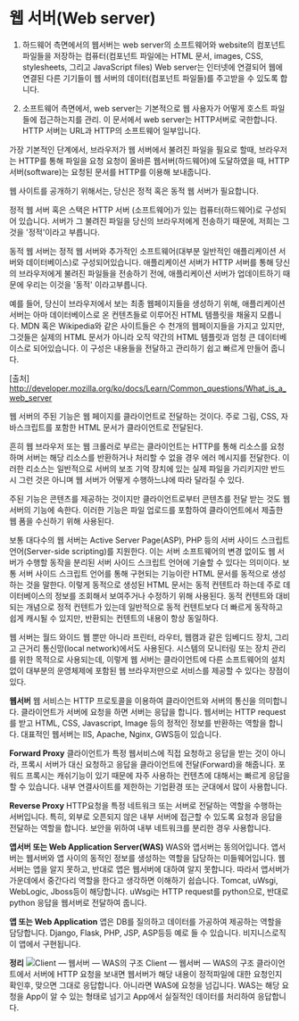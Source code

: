 # 웹 서버(Web server)

1. 하드웨어 측면에서의 웹서버는 web server의 소프트웨어와 website의 컴포넌트 파일들을 저장하는 컴퓨터(컴포넌트 파일에는 HTML 문서, images, CSS, stylesheets, 그리고 JavaScript files) 
Web server는 인터넷에 연결되어 웹에 연결된 다른 기기들이 웹 서버의 데이터(컴포넌트 파일들)를 주고받을 수 있도록 합니다.

2. 소프트웨어 측면에서, web server는 기본적으로 웹 사용자가 어떻게 호스트 파일들에 접근하는지를 관리.
이 문서에서 web server는 HTTP서버로 국한합니다.
HTTP 서버는 URL과 HTTP의 소프트웨어 일부입니다.

가장 기본적인 단계에서, 브라우저가 웹 서버에서 불려진 파일을 필요로 할때, 브라우저는 HTTP를 통해 파일을 요청
요청이 올바른 웹서버(하드웨어)에 도달하였을 때, HTTP 서버(software)는 요청된 문서를 HTTP를 이용해 보내줍니다.

웹 사이트를 공개하기 위해서는, 당신은 정적 혹은 동적 웹 서버가 필요합니다.

정적 웹 서버 혹은 스택은 HTTP 서버 (소프트웨어)가 있는 컴퓨터(하드웨어)로 구성되어 있습니다. 
서버가 그 불려진 파일을 당신의 브라우저에게 전송하기 때문에, 저희는 그것을 '정적'이라고 부릅니다.

동적 웹 서버는 정적 웹 서버와 추가적인 소프트웨어(대부분 일반적인 애플리케이션 서버와 데이터베이스)로 구성되어있습니다.
애플리케이션 서버가 HTTP 서버를 통해 당신의 브라우저에게 불려진 파일들을 전송하기 전에, 애플리케이션 서버가 업데이트하기 때문에 우리는 이것을 '동적' 이라고부릅니다.

예를 들어, 당신이 브라우저에서 보는 최종 웹페이지들을 생성하기 위해, 
애플리케이션 서버는 아마 데이터베이스로 온 컨텐츠들로 이루어진 HTML 템플릿을 채울지 모릅니다.
MDN 혹은 Wikipedia와 같은 사이트들은 수 천개의 웹페이지들을 가지고 있지만, 그것들은 실제의 HTML 문서가 아니라
오직 약간의 HTML 템플릿과 엄청 큰 데이터베이스로 되어있습니다. 이 구성은 내용들을 전달하고 관리하기 쉽고 빠르게 만들어 줍니다.

[출처] http://developer.mozilla.org/ko/docs/Learn/Common_questions/What_is_a_web_server



웹 서버의 주된 기능은 웹 페이지를 클라이언트로 전달하는 것이다. 
주로 그림, CSS, 자바스크립트를 포함한 HTML 문서가 클라이언트로 전달된다.

흔히 웹 브라우저 또는 웹 크롤러로 부르는 클라이언트는 HTTP를 통해 리소스를 요청하며 서버는 해당 리소스를 반환하거나 처리할 수 없을 경우 에러 메시지를 전달한다. 
이러한 리소스는 일반적으로 서버의 보조 기억 장치에 있는 실제 파일을 가리키지만 반드시 그런 것은 아니며 웹 서버가 어떻게 수행하느냐에 따라 달라질 수 있다.

주된 기능은 콘텐츠를 제공하는 것이지만 클라이언트로부터 콘텐츠를 전달 받는 것도 웹 서버의 기능에 속한다. 
이러한 기능은 파일 업로드를 포함하여 클라이언트에서 제출한 웹 폼을 수신하기 위해 사용된다.

보통 대다수의 웹 서버는 Active Server Page(ASP), PHP 등의 서버 사이드 스크립트 언어(Server-side scripting)를 지원한다. 
이는 서버 소프트웨어의 변경 없이도 웹 서버가 수행할 동작을 분리된 서버 사이드 스크립트 언어에 기술할 수 있다는 의미이다. 
보통 서버 사이드 스크립트 언어를 통해 구현되는 기능이란 HTML 문서를 동적으로 생성하는 것을 말한다. 
이렇게 동적으로 생성된 HTML 문서는 동적 컨텐트라 하는데 주로 데이터베이스의 정보를 조회해서 보여주거나 수정하기 위해 사용된다. 
동적 컨텐트와 대비되는 개념으로 정적 컨텐트가 있는데 일반적으로 동적 컨텐트보다 더 빠르게 동작하고 쉽게 캐시될 수 있지만, 반환되는 컨텐트의 내용이 항상 동일하다.

웹 서버는 월드 와이드 웹 뿐만 아니라 프린터, 라우터, 웹캠과 같은 임베디드 장치, 그리고 근거리 통신망(local network)에서도 사용된다. 
시스템의 모니터링 또는 장치 관리를 위한 목적으로 사용되는데, 이렇게 웹 서버는 클라이언트에 다른 소프트웨어의 설치 없이 대부분의 운영체제에 포함된 웹 브라우저만으로 서비스를 제공할 수 있다는 장점이 있다.


**웹서버**
웹 서비스는 HTTP 프로토콜을 이용하여 클라이언트와 서버의 통신을 의미합니다. 클라이언트가 서버에 요청을 하면 서버는 응답을 합니다. 웹서버는 HTTP request를 받고 HTML, CSS, Javascript, Image 등의 정적인 정보를 반환하는 역할을 합니다. 대표적인 웹서버는 IIS, Apache, Nginx, GWS등이 있습니다.

**Forward Proxy**
클라이언트가 특정 웹서비스에 직접 요청하고 응답을 받는 것이 아니라, 프록시 서버가 대신 요청하고 응답을 클라이언트에 전달(Forward)을 해줍니다. 포워드 프록시는 캐쉬기능이 있기 때문에 자주 사용하는 컨텐츠에 대해서는 빠르게 응답을 할 수 있습니다. 내부 연결사이트를 제한하는 기업환경 또는 군대에서 많이 사용합니다.

**Reverse Proxy**
HTTP요청을 특정 네트워크 또는 서버로 전달하는 역할을 수행하는 서버입니다. 특히, 외부로 오픈되지 않은 내부 서버에 접근할 수 있도록 요청과 응답을 전달하는 역할을 합니다. 보안을 위하여 내부 네트워크를 분리한 경우 사용합니다.

**앱서버 또는 Web Application Server(WAS)**
WAS와 앱서버는 동의어입니다. 앱서버는 웹서버와 앱 사이의 동적인 정보를 생성하는 역할을 담당하는 미들웨어입니다. 웹서버는 앱을 알지 못하고, 반대로 앱은 웹서버에 대하여 알지 못합니다. 따라서 앱서버가 가운데에서 중간다리 역할을 한다고 생각하면 이해하기 쉽습니다. Tomcat, uWsgi, WebLogic, Jboss등이 해당합니다. uWsgi는 HTTP request를 python으로, 반대로 python 응답을 웹서버로 전달하여 줍니다.

**앱 또는 Web Application**
앱은 DB를 질의하고 데이터를 가공하여 제공하는 역할을 담당합니다. Django, Flask, PHP, JSP, ASP등등 예로 들 수 있습니다. 비지니스로직이 앱에서 구현됩니다.

**정리**
![Client — 웹서버 — WAS의 구조](https://miro.medium.com/max/3000/1*sG81J1k5FgPrdh5OHEgesQ.png "Client — 웹서버 — WAS의 구조")
Client — 웹서버 — WAS의 구조
클라이언트에서 서버에 HTTP 요청을 보내면 웹서버가 해당 내용이 정적파일에 대한 요청인지 확인후, 맞으면 그대로 응답합니다. 아니라면 WAS에 요청을 넘깁니다. WAS는 해당 요청을 App이 알 수 있는 형태로 넘기고 App에서 실질적인 데이터를 처리하여 응답합니다.


